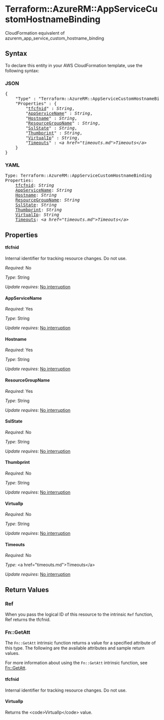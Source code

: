 # Terraform::AzureRM::AppServiceCustomHostnameBinding

CloudFormation equivalent of azurerm_app_service_custom_hostname_binding

## Syntax

To declare this entity in your AWS CloudFormation template, use the following syntax:

### JSON

<pre>
{
    "Type" : "Terraform::AzureRM::AppServiceCustomHostnameBinding",
    "Properties" : {
        "<a href="#tfcfnid" title="tfcfnid">tfcfnid</a>" : <i>String</i>,
        "<a href="#appservicename" title="AppServiceName">AppServiceName</a>" : <i>String</i>,
        "<a href="#hostname" title="Hostname">Hostname</a>" : <i>String</i>,
        "<a href="#resourcegroupname" title="ResourceGroupName">ResourceGroupName</a>" : <i>String</i>,
        "<a href="#sslstate" title="SslState">SslState</a>" : <i>String</i>,
        "<a href="#thumbprint" title="Thumbprint">Thumbprint</a>" : <i>String</i>,
        "<a href="#virtualip" title="VirtualIp">VirtualIp</a>" : <i>String</i>,
        "<a href="#timeouts" title="Timeouts">Timeouts</a>" : <i>&lt;a href=&#34;timeouts.md&#34;&gt;Timeouts&lt;/a&gt;</i>
    }
}
</pre>

### YAML

<pre>
Type: Terraform::AzureRM::AppServiceCustomHostnameBinding
Properties:
    <a href="#tfcfnid" title="tfcfnid">tfcfnid</a>: <i>String</i>
    <a href="#appservicename" title="AppServiceName">AppServiceName</a>: <i>String</i>
    <a href="#hostname" title="Hostname">Hostname</a>: <i>String</i>
    <a href="#resourcegroupname" title="ResourceGroupName">ResourceGroupName</a>: <i>String</i>
    <a href="#sslstate" title="SslState">SslState</a>: <i>String</i>
    <a href="#thumbprint" title="Thumbprint">Thumbprint</a>: <i>String</i>
    <a href="#virtualip" title="VirtualIp">VirtualIp</a>: <i>String</i>
    <a href="#timeouts" title="Timeouts">Timeouts</a>: <i>&lt;a href=&#34;timeouts.md&#34;&gt;Timeouts&lt;/a&gt;</i>
</pre>

## Properties

#### tfcfnid

Internal identifier for tracking resource changes. Do not use.

_Required_: No

_Type_: String

_Update requires_: [No interruption](https://docs.aws.amazon.com/AWSCloudFormation/latest/UserGuide/using-cfn-updating-stacks-update-behaviors.html#update-no-interrupt)

#### AppServiceName

_Required_: Yes

_Type_: String

_Update requires_: [No interruption](https://docs.aws.amazon.com/AWSCloudFormation/latest/UserGuide/using-cfn-updating-stacks-update-behaviors.html#update-no-interrupt)

#### Hostname

_Required_: Yes

_Type_: String

_Update requires_: [No interruption](https://docs.aws.amazon.com/AWSCloudFormation/latest/UserGuide/using-cfn-updating-stacks-update-behaviors.html#update-no-interrupt)

#### ResourceGroupName

_Required_: Yes

_Type_: String

_Update requires_: [No interruption](https://docs.aws.amazon.com/AWSCloudFormation/latest/UserGuide/using-cfn-updating-stacks-update-behaviors.html#update-no-interrupt)

#### SslState

_Required_: No

_Type_: String

_Update requires_: [No interruption](https://docs.aws.amazon.com/AWSCloudFormation/latest/UserGuide/using-cfn-updating-stacks-update-behaviors.html#update-no-interrupt)

#### Thumbprint

_Required_: No

_Type_: String

_Update requires_: [No interruption](https://docs.aws.amazon.com/AWSCloudFormation/latest/UserGuide/using-cfn-updating-stacks-update-behaviors.html#update-no-interrupt)

#### VirtualIp

_Required_: No

_Type_: String

_Update requires_: [No interruption](https://docs.aws.amazon.com/AWSCloudFormation/latest/UserGuide/using-cfn-updating-stacks-update-behaviors.html#update-no-interrupt)

#### Timeouts

_Required_: No

_Type_: &lt;a href=&#34;timeouts.md&#34;&gt;Timeouts&lt;/a&gt;

_Update requires_: [No interruption](https://docs.aws.amazon.com/AWSCloudFormation/latest/UserGuide/using-cfn-updating-stacks-update-behaviors.html#update-no-interrupt)

## Return Values

### Ref

When you pass the logical ID of this resource to the intrinsic `Ref` function, Ref returns the tfcfnid.

### Fn::GetAtt

The `Fn::GetAtt` intrinsic function returns a value for a specified attribute of this type. The following are the available attributes and sample return values.

For more information about using the `Fn::GetAtt` intrinsic function, see [Fn::GetAtt](https://docs.aws.amazon.com/AWSCloudFormation/latest/UserGuide/intrinsic-function-reference-getatt.html).

#### tfcfnid

Internal identifier for tracking resource changes. Do not use.

#### VirtualIp

Returns the &lt;code&gt;VirtualIp&lt;/code&gt; value.

